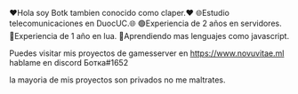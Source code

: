 ❤Hola soy Botk tambien conocido como claper.❤ 
🌐Estudio telecomunicaciones en DuocUC.🌐
🟢Experiencia de 2 años en servidores.
🔵Experiencia de 1 año en lua.
🔴Aprendiendo mas lenguajes como javascript.

Puedes visitar mis proyectos de gamesserver en https://www.novuvitae.ml
hablame en discord Ботка#1652

la mayoria de mis proyectos son privados no me maltrates.
